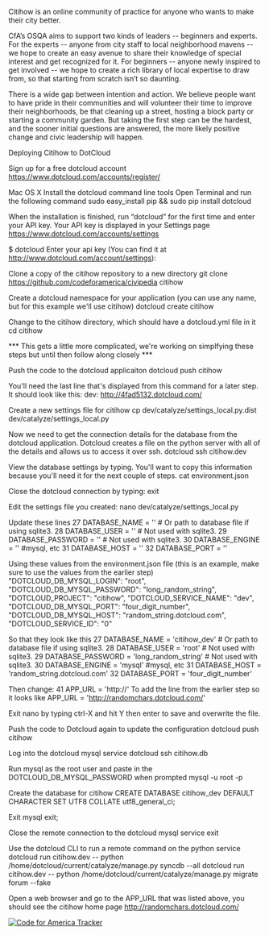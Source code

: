 Citihow is an online community of practice for anyone who wants to make their city better. 

CfA’s OSQA aims to support two kinds of leaders -- beginners and
experts. For the experts -- anyone from city staff to local neighborhood
mavens -- we hope to create an easy avenue to share their knowledge of
special interest and get recognized for it. For beginners -- anyone
newly inspired to get involved -- we hope to create a rich library of
local expertise to draw from, so that starting from scratch isn’t so
daunting.

There is a wide gap between intention and action. We believe people want
to have pride in their communities and will volunteer their time to
improve their neighborhoods, be that cleaning up a street, hosting a
block party or starting a community garden. But taking the first step
can be the hardest, and the sooner initial questions are answered, the
more likely positive change and civic leadership will happen. 

Deploying Citihow to DotCloud

Sign up for a free dotcloud account
https://www.dotcloud.com/accounts/register/

Mac OS X
Install the dotcloud command line tools
Open Terminal and run the following command
sudo easy_install pip && sudo pip install dotcloud

When the installation is finished, run “dotcloud” for the first time and enter your API key.
Your API key is displayed in your Settings page
https://www.dotcloud.com/accounts/settings

$ dotcloud
Enter your api key (You can find it at http://www.dotcloud.com/account/settings): 

Clone a copy of the citihow repository to a new directory
git clone https://github.com/codeforamerica/civipedia citihow

Create a dotcloud namespace for your application (you can use any name,
but for this example we'll use citihow)
dotcloud create citihow

Change to the citihow directory, which should have a dotcloud.yml file
in it
cd citihow

*** This gets a little more complicated, we're working on simplfying
these steps but until then follow along closely ***

Push the code to the dotcloud applicaiton
dotcloud push citihow

You'll need the last line that's displayed from this command for a later
step. It should look like this:
dev: http://4fad5132.dotcloud.com/

Create a new settings file for citihow
cp dev/catalyze/settings_local.py.dist dev/catalyze/settings_local.py

Now we need to get the connection details for the database from the
dotcloud application. Dotcloud creates a file on the python server with
all of the details and allows us to access it over ssh.
dotcloud ssh citihow.dev

View the database settings by typing. You'll want to copy this
information because you'll need it for the next couple of steps.
cat environment.json

Close the dotcloud connection by typing:
exit

Edit the settings file you created:
nano dev/catalyze/settings_local.py

Update these lines
 27 DATABASE_NAME = ''             # Or path to database file if using sqlite3.
 28 DATABASE_USER = ''               # Not used with sqlite3.
 29 DATABASE_PASSWORD = ''               # Not used with sqlite3.
 30 DATABASE_ENGINE = ''  #mysql, etc
 31 DATABASE_HOST = ''
 32 DATABASE_PORT = ''

Using these values from the environment.json file (this is an example,
make sure to use the values from the earlier step)
    "DOTCLOUD_DB_MYSQL_LOGIN": "root", 
    "DOTCLOUD_DB_MYSQL_PASSWORD": "long_random_string", 
    "DOTCLOUD_PROJECT": "citihow", 
    "DOTCLOUD_SERVICE_NAME": "dev", 
    "DOTCLOUD_DB_MYSQL_PORT": "four_digit_number", 
    "DOTCLOUD_DB_MYSQL_HOST": "random_string.dotcloud.com", 
    "DOTCLOUD_SERVICE_ID": "0"

So that they look like this
 27 DATABASE_NAME = 'citihow_dev'             # Or path to database file if using sqlite3.
 28 DATABASE_USER = 'root'               # Not used with sqlite3.
 29 DATABASE_PASSWORD = 'long_random_string'               # Not used with sqlite3.
 30 DATABASE_ENGINE = 'mysql'  #mysql, etc
 31 DATABASE_HOST = 'random_string.dotcloud.com'
 32 DATABASE_PORT = 'four_digit_number'

Then change:
 41 APP_URL = 'http://'
To add the line from the earlier step so it looks like
APP_URL = 'http://randomchars.dotcloud.com/'

Exit nano by typing ctrl-X and hit Y then enter to save and overwrite
the file.

Push the code to Dotcloud again to update the configuration
dotcloud push citihow

Log into the dotcloud mysql service
dotcloud ssh citihow.db

Run mysql as the root user and paste in the DOTCLOUD_DB_MYSQL_PASSWORD
when prompted
mysql -u root -p

Create the database for citihow
CREATE DATABASE citihow_dev DEFAULT CHARACTER SET UTF8 COLLATE utf8_general_ci;

Exit mysql
exit;

Close the remote connection to the dotcloud mysql service
exit

Use the dotcloud CLI to run a remote command on the python service
dotcloud run citihow.dev -- python /home/dotcloud/current/catalyze/manage.py syncdb --all
dotcloud run citihow.dev -- python /home/dotcloud/current/catalyze/manage.py migrate forum --fake

Open a web browser and go to the APP_URL that was listed above, you
should see the citihow home page
http://randomchars.dotcloud.com/


[![Code for America Tracker](http://stats.codeforamerica.org/codeforamerica/civipedia.png)](http://stats.codeforamerica.org/projects/civipedia)
